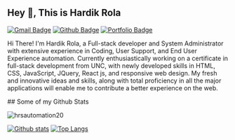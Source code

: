 ## Hey 👋, This is Hardik Rola
[![Gmail Badge](https://img.shields.io/badge/-hrsautomation20@gmail.com-c14438?style=flat&logo=Gmail&logoColor=white&link=mailto:hrsautomation20@gmail.com)](mailto:hrsautomation20@gmail.com) [![Github Badge](https://img.shields.io/badge/-hrsautomation20-grey?style=flat&logo=github&logoColor=white&link=https://github.com/hrsautomation20/)](https://www.github.com/hrsautomation20/) [![Portfolio Badge](https://img.shields.io/badge/portfolio-web-blue?style=flat&link=https://github.com/hrsautomation20/)](https://github.com/hrsautomation20/) <p align='left'>Hi There! I'm Hardik Rola, a Full-stack developer and System Administrator with extensive experience in Coding, User Support, and End User Experience automation. Currently enthusiastically working on a certificate in full-stack development from UNC, with newly developed skills in HTML, CSS, JavaScript, JQuery, React js, and responsive web design. My fresh and innovative ideas and skills, along with total proficiency in all the major applications will enable me to contribute a better experience on the web.
</p>
## Some of my Github Stats
<p align=left> <img src=https://komarev.com/ghpvc/?username=hrsautomation20 alt=hrsautomation20 /> </p>

[![Github stats](https://github-readme-stats.vercel.app/api?username=hrsautomation20&show_icons=true&include_all_commits=true)](https://github.com/hrsautomation20/github-readme-stats)
[![Top Langs](https://github-readme-stats.vercel.app/api/top-langs/?username=hrsautomation20&layout=compact)](https://github.com/hrsautomation20/github-readme-stats)
